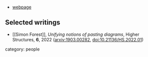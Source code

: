 
* [webpage](https://pageperso.lis-lab.fr/simon.forest/)

## Selected writings

* [[Simon Forest]], _Unifying notions of pasting diagrams_, Higher Structures, **6**, 2022 ([arxiv:1903.00282](https://arxiv.org/abs/1903.00282), [doi:10.21136/HS.2022.01](https://doi.org/10.21136/HS.2022.01))

category: people